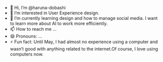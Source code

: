- 👋 Hi, I’m @haruna-dobashi
- 👀 I’m interested in User Experience design.
- 🌱 I’m currently learning design and how to manage social media. I want to learn more about AI to work more efficiently.
- 📫 How to reach me ...
- 😄 Pronouns: ...
- ⚡ Fun fact: Until May, I had almost no experience using a computer and wasn’t good with anything related to the internet.Of course, I love using computers now.


<!---
haruna-dobashi/haruna-dobashi is a ✨ special ✨ repository because its `README.md` (this file) appears on your GitHub profile.
You can click the Preview link to take a look at your changes.
--->
